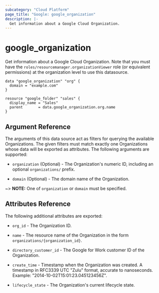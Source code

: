 ```yaml
---
subcategory: "Cloud Platform"
page_title: "Google: google_organization"
description: |-
  Get information about a Google Cloud Organization.
---
```


# google\_organization

Get information about a Google Cloud Organization. Note that you must have the `roles/resourcemanager.organizationViewer` role (or equivalent permissions) at the organization level to use this datasource.

```hcl
data "google_organization" "org" {
  domain = "example.com"
}

resource "google_folder" "sales" {
  display_name = "Sales"
  parent       = data.google_organization.org.name
}
```

## Argument Reference

The arguments of this data source act as filters for querying the available Organizations.
The given filters must match exactly one Organizations whose data will be exported as attributes.
The following arguments are supported:

* `organization` (Optional) - The Organization's numeric ID, including an optional `organizations/` prefix.

* `domain` (Optional) - The domain name of the Organization.

~> **NOTE:** One of `organization` or `domain` must be specified.

## Attributes Reference

The following additional attributes are exported:

* `org_id` - The Organization ID.

* `name` - The resource name of the Organization in the form `organizations/{organization_id}`.

* `directory_customer_id` - The Google for Work customer ID of the Organization.

* `create_time` - Timestamp when the Organization was created. A timestamp in RFC3339 UTC "Zulu" format, accurate to nanoseconds. Example: "2014-10-02T15:01:23.045123456Z".

* `lifecycle_state` - The Organization's current lifecycle state.
